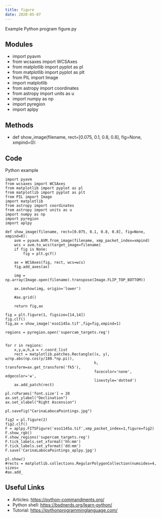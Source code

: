 ```yaml
---
title: figure
date: 2020-05-07
---
```

Example Python program figure.py

## Modules

* import pyavm
* from wcsaxes import WCSAxes
* from matplotlib import pyplot as pl
* from matplotlib import pyplot as plt
* from PIL import Image
* import matplotlib
* from astropy import coordinates
* from astropy import units as u
* import numpy as np
* import pyregion
* import aplpy

## Methods

* def show_image(filename, rect=[0.075, 0.1, 0.8, 0.8], fig=None, xmpind=0):

## Code

Python example

    import pyavm
    from wcsaxes import WCSAxes
    from matplotlib import pyplot as pl
    from matplotlib import pyplot as plt
    from PIL import Image
    import matplotlib
    from astropy import coordinates
    from astropy import units as u
    import numpy as np
    import pyregion
    import aplpy
    
    def show_image(filename, rect=[0.075, 0.1, 0.8, 0.8], fig=None, xmpind=0):
        avm = pyavm.AVM.from_image(filename, xmp_packet_index=xmpind)
        wcs = avm.to_wcs(target_image=filename)
        if fig is None:
            fig = plt.gcf()
            
        ax = WCSAxes(fig, rect, wcs=wcs)
        fig.add_axes(ax)
    
        img = np.array(Image.open(filename).transpose(Image.FLIP_TOP_BOTTOM))
    
        ax.imshow(img, origin='lower')
    
        #ax.grid()
        
        return fig,ax
    
    fig = plt.figure(1, figsize=[14,14])
    fig.clf()
    fig,ax = show_image('eso1145a.tif',fig=fig,xmpind=1)
    
    regions = pyregion.open('supercam_targets.reg')
    
    
    for r in regions:
        x,y,w,h,a = r.coord_list
        rect = matplotlib.patches.Rectangle((x, y), w/np.abs(np.cos(y/180.*np.pi)),
                                            h, transform=ax.get_transform('fk5'),
                                            facecolor='none', edgecolor='w',
                                            linestyle='dotted')
        ax.add_patch(rect)
        
    pl.rcParams['font.size'] = 20
    ax.set_ylabel("Declination")
    ax.set_xlabel("Right Ascension")
    
    pl.savefig("CarinaLabocaPointings.jpg")
    
    fig2 = pl.figure(2)
    fig2.clf()
    F = aplpy.FITSFigure('eso1145a.tif',xmp_packet_index=1,figure=fig2)
    F.show_rgb()
    F.show_regions('supercam_targets.reg')
    F.tick_labels.set_xformat('hh:mm')
    F.tick_labels.set_yformat('dd:mm')
    F.save('CarinaLabocaPointings_aplpy.jpg')
    
    pl.show()
    #rects = matplotlib.collections.RegularPolygonCollection(numsides=4, sizes=
    #ax.add_
    

## Useful Links

- Articles: https://python-commandments.org/
- Python shell: https://bsdnerds.org/learn-python/
- Tutorial: https://pythonprogramminglanguage.com/
